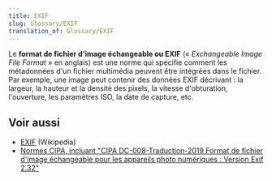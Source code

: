 ```yaml
---
title: EXIF
slug: Glossary/EXIF
translation_of: Glossary/EXIF
---
```


Le **format de fichier d'image échangeable ou EXIF** (« _Exchangeable Image File Format_ » en anglais) est une norme qui spécifie comment les métadonnées d'un fichier multimédia peuvent être intégrées dans le fichier. Par exemple, une image peut contenir des données EXIF décrivant : la largeur, la hauteur et la densité des pixels, la vitesse d'obturation, l'ouverture, les paramètres ISO, la date de capture, etc.

## Voir aussi

- [EXIF](https://fr.wikipedia.org/wiki/Exchangeable_image_file_format) (Wikipedia)
- [Normes CIPA, incluant "CIPA DC-008-Traduction-2019 Format de fichier d'image échangeable pour les appareils photo numériques : Version Exif 2.32"](https://www.cipa.jp/std/std-sec_e.html)
